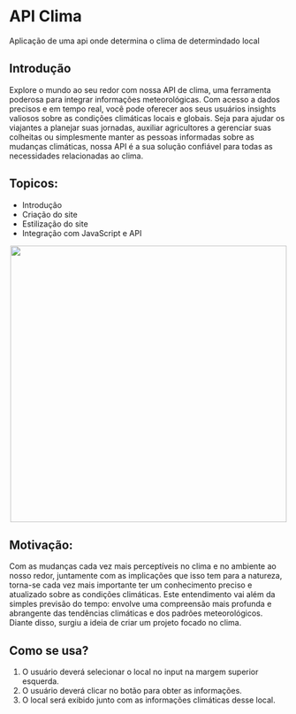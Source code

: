 # API Clima
 Aplicação de uma api onde determina o clima de determindado local

## Introdução
Explore o mundo ao seu redor com nossa API de clima, uma ferramenta poderosa para integrar informações meteorológicas. Com acesso a dados precisos e em tempo real, você pode oferecer aos seus usuários insights valiosos sobre as condições climáticas locais e globais. Seja para ajudar os viajantes a planejar suas jornadas, auxiliar agricultores a gerenciar suas colheitas ou simplesmente manter as pessoas informadas sobre as mudanças climáticas, nossa API é a sua solução confiável para todas as necessidades relacionadas ao clima.

## Topicos:
- Introdução
- Criação do site
- Estilização do site
- Integração com JavaScript e API

<div align="center">
<img src="https://github.com/xXWilliaN12Xx/API-Clima/assets/158328639/e0dea01b-bd2a-4e64-82e9-70cca289d15b" width="500px" height="500px"/>
</div>

## Motivação:
Com as mudanças cada vez mais perceptíveis no clima e no ambiente ao nosso redor, juntamente com as implicações que isso tem para a natureza, torna-se cada vez mais importante ter um conhecimento preciso e atualizado sobre as condições climáticas. Este entendimento vai além da simples previsão do tempo: envolve uma compreensão mais profunda e abrangente das tendências climáticas e dos padrões meteorológicos. Diante disso, surgiu a ideia de criar um projeto focado no clima.

## Como se usa? 
1. O usuário deverá selecionar o local no input na margem superior esquerda.
2. O usuário deverá clicar no botão para obter as informações.
3. O local será exibido junto com as informações climáticas desse local.
